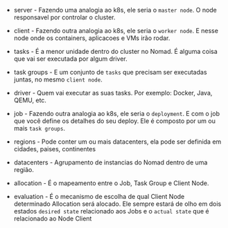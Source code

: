 - server - Fazendo uma analogia ao k8s, ele seria o `master node`. O node responsavel por controlar o cluster.
  
- client - Fazendo outra analogia ao k8s, ele seria o `worker node`. E nesse node onde os containers, aplicacoes e VMs irão rodar.

- tasks - É a menor unidade dentro do cluster no Nomad. É alguma coisa que vai ser executada por algum driver.

- task groups - E um conjunto de `tasks` que precisam ser executadas juntas, no mesmo `client node`.

- driver - Quem vai executar as suas tasks. Por exemplo: Docker, Java, QEMU, etc.

- job - Fazendo outra analogia ao k8s, ele seria o `deployment`. E com o job que você define os detalhes do seu deploy. Ele é composto por um ou mais `task groups`.

- regions - Pode conter um ou mais datacenters, ela pode ser definida em cidades, paises, continentes

- datacenters - Agrupamento de instancias do Nomad dentro de uma região.

- allocation - É o mapeamento entre o Job, Task Group e Client Node.

- evaluation - É o mecanismo de escolha de qual Client Node determinado Allocation será alocado. Ele sempre estará de olho em dois estados `desired state` relacionado aos Jobs e o `actual state` que é relacionado ao Node Client

